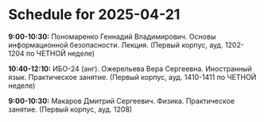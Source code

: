 # Schedule for 2025-04-21

**9:00-10:30:** Пономаренко Геннадий Владимирович. Основы информационной безопасности. Лекция. (Первый корпус, ауд. 1202-1204 по ЧЕТНОЙ неделе)

**10:40-12:10:** ИБО-24 (анг). Ожерельева Вера Сергеевна. Иностранный язык. Практическое занятие. (Первый корпус, ауд. 1410-1411 по ЧЕТНОЙ неделе)

**9:00-10:30:** Макаров Дмитрий Сергеевич. Физика. Практическое занятие. (Первый корпус, ауд. 1208)

